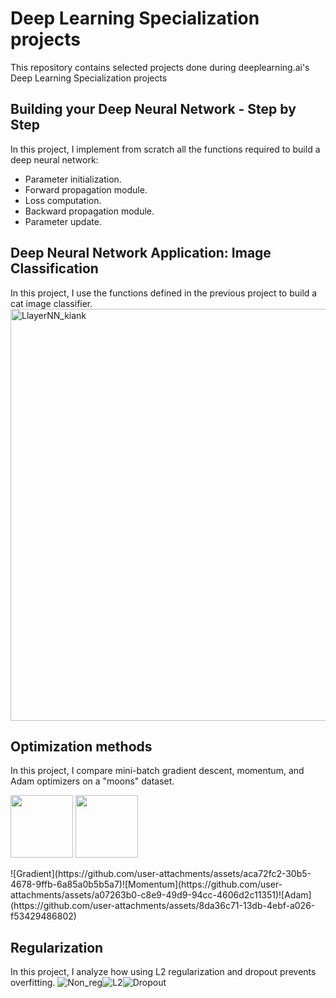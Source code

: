 # Deep Learning Specialization projects

This repository contains selected projects done during deeplearning.ai's Deep Learning Specialization projects

## Building your Deep Neural Network - Step by Step
In this project, I implement from scratch all the functions required to build a deep neural network:
* Parameter initialization.
* Forward propagation module.
* Loss computation.
* Backward propagation module.
* Parameter update.

## Deep Neural Network Application: Image Classification
In this project, I use the functions defined in the previous project to build a cat image classifier.
<img width="659" alt="LlayerNN_kiank" src="https://github.com/user-attachments/assets/aed1040b-ae11-40c9-9766-db5489cca5e3" />

## Optimization methods
In this project, I compare mini-batch gradient descent, momentum, and Adam optimizers on a "moons" dataset.
<p float = "left">
<img src="https://github.com/user-attachments/assets/aca72fc2-30b5-4678-9ffb-6a85a0b5b5a7" width="100" />
<img src="https://github.com/user-attachments/assets/a07263b0-c8e9-49d9-94cc-4606d2c11351" width="100" />
</p>
![Gradient](https://github.com/user-attachments/assets/aca72fc2-30b5-4678-9ffb-6a85a0b5b5a7)![Momentum](https://github.com/user-attachments/assets/a07263b0-c8e9-49d9-94cc-4606d2c11351)![Adam](https://github.com/user-attachments/assets/8da36c71-13db-4ebf-a026-f53429486802)

## Regularization
In this project, I analyze how using L2 regularization and dropout prevents overfitting.
![Non_reg](https://github.com/user-attachments/assets/1cc30e60-3c6d-440d-999f-329578902230)![L2](https://github.com/user-attachments/assets/c3da6833-1c12-48bc-aa74-6732755b81d0)![Dropout](https://github.com/user-attachments/assets/17fc57ec-a5e1-45b9-9eeb-7a26519b2de1)




